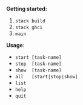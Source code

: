 **Getting started:**
  1) `stack build` 
  2) `stack ghci`
  3) `main`

**Usage**: 
  - `start [task-name]`
  - `stop  [task-name]`
  - `show  [task-name]`
  - `all   [start|stop|show]`
  - `list`
  - `help`
  - `quit`

